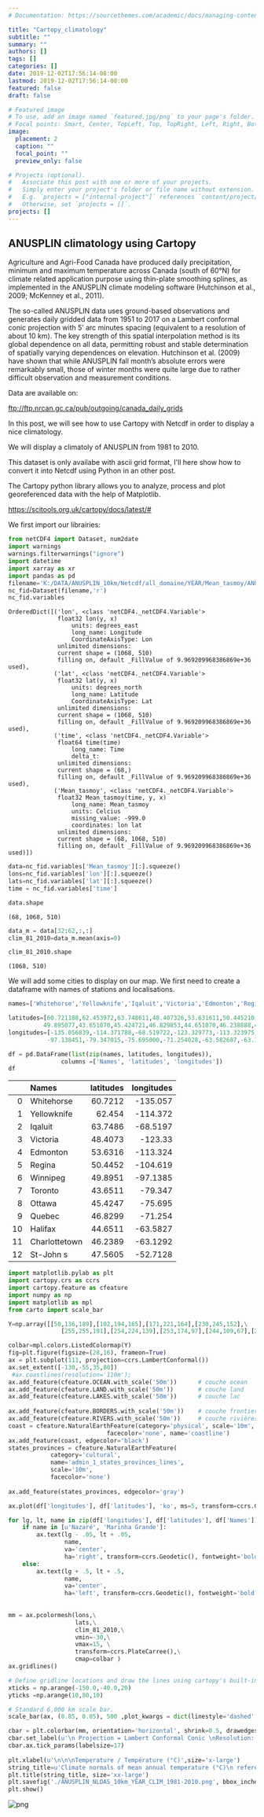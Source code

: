 ```yaml
---
# Documentation: https://sourcethemes.com/academic/docs/managing-content/

title: "Cartopy_climatology"
subtitle: ""
summary: ""
authors: []
tags: []
categories: []
date: 2019-12-02T17:56:14-08:00
lastmod: 2019-12-02T17:56:14-08:00
featured: false
draft: false

# Featured image
# To use, add an image named `featured.jpg/png` to your page's folder.
# Focal points: Smart, Center, TopLeft, Top, TopRight, Left, Right, BottomLeft, Bottom, BottomRight.
image:
  placement: 2
  caption: ""
  focal_point: ""
  preview_only: false

# Projects (optional).
#   Associate this post with one or more of your projects.
#   Simply enter your project's folder or file name without extension.
#   E.g. `projects = ["internal-project"]` references `content/project/deep-learning/index.md`.
#   Otherwise, set `projects = []`.
projects: []
---
```


##  ANUSPLIN climatology using Cartopy

Agriculture and Agri-Food Canada have produced daily precipitation, minimum and maximum temperature across Canada (south of 60°N) for climate related application purpose using thin-plate smoothing splines, as implemented in the ANUSPLIN climate modeling software (Hutchinson et al., 2009; McKenney et al., 2011).

The so-called ANUSPLIN data uses ground-based observations and generates daily gridded data from 1951 to 2017 on a Lambert conformal conic projection with 5’ arc minutes spacing (equivalent to a resolution of about 10 km). The key strength of this spatial interpolation method is its global dependence on all data, permitting robust and stable determination of spatially varying dependences on elevation. Hutchinson et al. (2009) have shown that while ANUSPLIN fall month’s absolute errors were remarkably small, those of winter months were quite large due to rather difficult observation and measurement conditions.

Data are available on:

ftp://ftp.nrcan.gc.ca/pub/outgoing/canada_daily_grids


In this post, we will see how to use Cartopy with Netcdf in order to display a nice climatology. 

We will display a climatoly of ANUSPLIN from 1981 to 2010.

This dataset is only availabe with ascii grid format, I'll here show how to convert it into Netcdf using Python in an other post. 

The Cartopy python library allows you to analyze, process and plot georeferenced data with the help of Matplotlib.

https://scitools.org.uk/cartopy/docs/latest/#

We first import our librairies:


```python
from netCDF4 import Dataset, num2date
import warnings
warnings.filterwarnings("ignore")
import datetime
import xarray as xr
import pandas as pd
filename='K:/DATA/ANUSPLIN_10km/Netcdf/all_domaine/YEAR/Mean_tasmoy/ANUSPLIN_10km_MEAN_YEAR_Mean_tasmoy_1950-2017.nc'
nc_fid=Dataset(filename,'r')
nc_fid.variables
```




    OrderedDict([('lon', <class 'netCDF4._netCDF4.Variable'>
                  float32 lon(y, x)
                      units: degrees_east
                      long_name: Longitude
                      CoordinateAxisType: Lon
                  unlimited dimensions: 
                  current shape = (1068, 510)
                  filling on, default _FillValue of 9.969209968386869e+36 used),
                 ('lat', <class 'netCDF4._netCDF4.Variable'>
                  float32 lat(y, x)
                      units: degrees_north
                      long_name: Latitude
                      CoordinateAxisType: Lat
                  unlimited dimensions: 
                  current shape = (1068, 510)
                  filling on, default _FillValue of 9.969209968386869e+36 used),
                 ('time', <class 'netCDF4._netCDF4.Variable'>
                  float64 time(time)
                      long_name: Time
                      delta_t: 
                  unlimited dimensions: 
                  current shape = (68,)
                  filling on, default _FillValue of 9.969209968386869e+36 used),
                 ('Mean_tasmoy', <class 'netCDF4._netCDF4.Variable'>
                  float32 Mean_tasmoy(time, y, x)
                      long_name: Mean_tasmoy
                      units: Celcius
                      missing_value: -999.0
                      coordinates: lon lat
                  unlimited dimensions: 
                  current shape = (68, 1068, 510)
                  filling on, default _FillValue of 9.969209968386869e+36 used)])




```python
data=nc_fid.variables['Mean_tasmoy'][:].squeeze()
lons=nc_fid.variables['lon'][:].squeeze()
lats=nc_fid.variables['lat'][:].squeeze()
time = nc_fid.variables['time']
```


```python
data.shape
```




    (68, 1068, 510)




```python
data_m = data[32:62,:,:]
clim_81_2010=data_m.mean(axis=0)
```


```python
clim_81_2010.shape
```




    (1068, 510)



We will add some cities to display on our map. We first need to create a dataframe with names of stations and localisations.


```python
names=['Whitehorse','Yellowknife','Iqaluit','Victoria','Edmonton','Regina','Winnipeg','Toronto','Ottawa','Quebec','Halifax','Charlottetown','St-John s']
```


```python
latitudes=[60.721188,62.453972,63.748611,48.407326,53.631611,50.445210,
          49.895077,43.651070,45.424721,46.829853,44.651070,46.238888,47.560539]
longitudes=[-135.056839,-114.371788,-68.519722,-123.329773,-113.323975,-104.618896,
           -97.138451,-79.347015,-75.695000,-71.254028,-63.582687,-63.129166,-52.712830]
```


```python
df = pd.DataFrame(list(zip(names, latitudes, longitudes)), 
               columns =['Names', 'latitudes', 'longitudes']) 
df
```

|    | Names         |   latitudes |   longitudes |
|---:|:--------------|------------:|-------------:|
|  0 | Whitehorse    |     60.7212 |    -135.057  |
|  1 | Yellowknife   |     62.454  |    -114.372  |
|  2 | Iqaluit       |     63.7486 |     -68.5197 |
|  3 | Victoria      |     48.4073 |    -123.33   |
|  4 | Edmonton      |     53.6316 |    -113.324  |
|  5 | Regina        |     50.4452 |    -104.619  |
|  6 | Winnipeg      |     49.8951 |     -97.1385 |
|  7 | Toronto       |     43.6511 |     -79.347  |
|  8 | Ottawa        |     45.4247 |     -75.695  |
|  9 | Quebec        |     46.8299 |     -71.254  |
| 10 | Halifax       |     44.6511 |     -63.5827 |
| 11 | Charlottetown |     46.2389 |     -63.1292 |
| 12 | St-John s     |     47.5605 |     -52.7128 |




```python
import matplotlib.pylab as plt
import cartopy.crs as ccrs
import cartopy.feature as cfeature
import numpy as np
import matplotlib as mpl
from carto import scale_bar

Y=np.array([[50,136,189],[102,194,165],[171,221,164],[230,245,152],\
               [255,255,191],[254,224,139],[253,174,97],[244,109,67],[213,62,79]])/255.

colbar=mpl.colors.ListedColormap(Y)
fig=plt.figure(figsize=(28,16), frameon=True)  
ax = plt.subplot(111, projection=ccrs.LambertConformal())
ax.set_extent([-130,-55,35,80])
 #ax.coastlines(resolution='110m');
ax.add_feature(cfeature.OCEAN.with_scale('50m'))      # couche ocean
ax.add_feature(cfeature.LAND.with_scale('50m'))       # couche land
ax.add_feature(cfeature.LAKES.with_scale('50m'))      # couche lac
   
ax.add_feature(cfeature.BORDERS.with_scale('50m'))    # couche frontieres
ax.add_feature(cfeature.RIVERS.with_scale('50m'))     # couche rivières 
coast = cfeature.NaturalEarthFeature(category='physical', scale='10m',     # ajout de la couche cotière 
                            facecolor='none', name='coastline')
ax.add_feature(coast, edgecolor='black')    
states_provinces = cfeature.NaturalEarthFeature(
            category='cultural',
            name='admin_1_states_provinces_lines',
            scale='10m',
            facecolor='none')
    
ax.add_feature(states_provinces, edgecolor='gray') 

ax.plot(df['longitudes'], df['latitudes'], 'ko', ms=5, transform=ccrs.Geodetic())

for lg, lt, name in zip(df['longitudes'], df['latitudes'], df['Names']):
    if name in [u'Nazaré', 'Marinha Grande']:
        ax.text(lg - .05, lt + .05, 
                name, 
                va='center', 
                ha='right', transform=ccrs.Geodetic(), fontweight='bold')
    else:    
        ax.text(lg + .5, lt + .5, 
                name, 
                va='center', 
                ha='left', transform=ccrs.Geodetic(), fontweight='bold')
        
 
mm = ax.pcolormesh(lons,\
                   lats,\
                   clim_81_2010,\
                   vmin=-30,\
                   vmax=15, \
                   transform=ccrs.PlateCarree(),\
                   cmap=colbar )
ax.gridlines()

# Define gridline locations and draw the lines using cartopy's built-in gridliner:
xticks = np.arange(-150.0,-40.0,20)
yticks =np.arange(10,80,10)

# Standard 6,000 km scale bar.
scale_bar(ax, (0.85, 0.05), 500 ,plot_kwargs = dict(linestyle='dashed', color='black'))

cbar = plt.colorbar(mm, orientation='horizontal', shrink=0.5, drawedges='True', ticks=np.arange(-30, 15.1, 5),extend='both')
cbar.set_label(u'\n Projection = Lambert Conformal Conic \nResolution: 5 Arcs-Minutes (10 km)\nData provided by Natural Resources Canada / Created by Guillaume Dueymes', size='medium') # Affichage de la légende de la barre de couleur
cbar.ax.tick_params(labelsize=17) 
 
plt.xlabel(u'\n\n\nTemperature / Température (°C)',size='x-large')
string_title=u'Climate normals of mean annual temperature (°C)\n reference period 1981-2010\n'
plt.title(string_title, size='xx-large')
plt.savefig('./ANUSPLIN_NLDAS_10km_YEAR_CLIM_1981-2010.png', bbox_inches='tight', pad_inches=0.1)
plt.show() 

```


![png](./Plot_Climatoloy_Netcdf_10_0.png)

